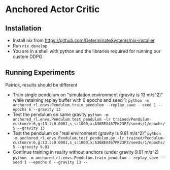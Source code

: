 # Anchored Actor Critic
## Installation
* Install nix from https://github.com/DeterminateSystems/nix-installer
* Run `nix develop`
* You are in a shell with python and the libraries required for running our custom DDPG
## Running Experiments
Patrick, results should be different
* Train single pendulum on "simulation environment (gravity is 13 m/s^2)" while retaining replay buffer with 6 epochs and seed 1:
`python -m anchored_rl.envs.Pendulum.train_pendulum --replay_save --seed 1 --epochs 6 --gravity 13`
* Test the pendulum on same gravity
`python -m anchored_rl.envs.Pendulum.test_pendulum -lr trained/Pendulum-custom/e:6,g:13,l:0.0001,s_s:1000,x:A36BEX467PK23PZ/seeds/1/epochs/5 --gravity 13`
* Test the pendulum on "real environment (gravity is 9.81 m/s^2)"
`python -m anchored_rl.envs.Pendulum.test_pendulum.py -lr trained/Pendulum-custom/e:6,g:13,l:0.0001,s_s:1000,x:A36BEX467PK23PZ/seeds/1/epochs/5 --gravity 9.81`
* Continue training in reality without anchors (under gravity 9.81 m/s^2)
`python -m anchored_rl.envs.Pendulum.train_pendulum --replay_save --seed 1 --epochs 6 --gravity 13 --`